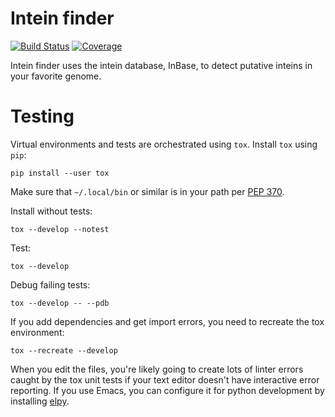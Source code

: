 # Intein finder

[![Build Status](https://travis-ci.org/omsai/inteinfinder.svg?branch=master)](https://travis-ci.org/omsai/inteinfinder)
[![Coverage](https://codecov.io/gh/omsai/inteinfinder/graphs/badge.svg)](https://codecov.io/gh/omsai/inteinfinder)

Intein finder uses the intein database, InBase, to detect putative
inteins in your favorite genome.

# Testing

Virtual environments and tests are orchestrated using `tox`.  Install
`tox` using `pip`:

    pip install --user tox

Make sure that `~/.local/bin` or similar is in your path per
[PEP 370](https://www.python.org/dev/peps/pep-0370/).

Install without tests:

    tox --develop --notest

Test:

    tox --develop

Debug failing tests:

    tox --develop -- --pdb

If you add dependencies and get import errors, you need to recreate
the tox environment:

    tox --recreate --develop

When you edit the files, you're likely going to create lots of linter
errors caught by the tox unit tests if your text editor doesn't have
interactive error reporting.  If you use Emacs, you can configure it
for python development by installing
[elpy](https://github.com/jorgenschaefer/elpy).
